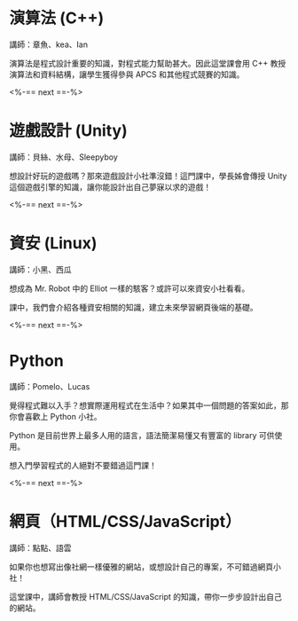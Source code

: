 # 演算法 (C++)

講師：章魚、kea、Ian

演算法是程式設計重要的知識，對程式能力幫助甚大。因此這堂課會用 C++ 教授演算法和資料結構，讓學生獲得參與 APCS 和其他程式競賽的知識。

<%-== next ==-%>

# 遊戲設計 (Unity)

講師：貝絲、水母、Sleepyboy

想設計好玩的遊戲嗎？那來遊戲設計小社準沒錯！這門課中，學長姊會傳授 Unity 這個遊戲引擎的知識，讓你能設計出自己夢寐以求的遊戲！

<%-== next ==-%>

# 資安 (Linux)

講師：小黑、西瓜

想成為 Mr. Robot 中的 Elliot 一樣的駭客？或許可以來資安小社看看。

課中，我們會介紹各種資安相關的知識，建立未來學習網頁後端的基礎。

<%-== next ==-%>

# Python

講師：Pomelo、Lucas

覺得程式難以入手？想實際運用程式在生活中？如果其中一個問題的答案如此，那你會喜歡上 Python 小社。

Python 是目前世界上最多人用的語言，語法簡潔易懂又有豐富的 library 可供使用。

想入門學習程式的人絕對不要錯過這門課！

<%-== next ==-%>

# 網頁（HTML/CSS/JavaScript）

講師：點點、語雲

如果你也想寫出像社網一樣優雅的網站，或想設計自己的專案，不可錯過網頁小社！

這堂課中，講師會教授 HTML/CSS/JavaScript 的知識，帶你一步步設計出自己的網站。

